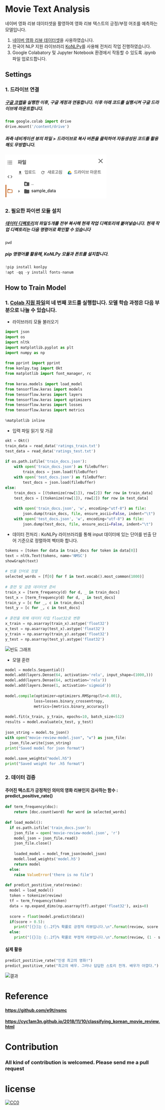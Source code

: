 
# Movie Text Analysis

네이버 영화 리뷰 데이터셋을 활영하여 영화 리뷰 텍스트의 긍정/부정 어조를 예측하는 모델입니다.
1. [네이버 영화 리뷰 데이터셋](#https://github.com/e9t/nsmc)을 사용하였습니다.
2. 한국어 NLP 지원 라이브러리 [KoNLPy](https://konlpy-ko.readthedocs.io/ko/v0.4.3/)를 사용해 전처리 작업 진행하였습니다.
3. Google Colabatory 및 Jupyter Notebook 환경에서 작동할 수 있도록 .ipynb 파일 업로드합니다.

## Settings
### 1. 드라이브 연결
##### [구글 코랩](https://colab.research.google.com/notebooks/intro.ipynb#recent=true)을 실행한 이후, 구글 계정과 연동합니다. 이후 아래 코드를 실행시켜 구글 드라이브에 마운트합니다.
~~~python
from google.colab import drive
drive.mount('/content/drive')
~~~
##### 좌측 네비게이션 뷰의 파일 > 드라이브로 복사 버튼을 클릭하여 자동생성된 코드를 활용해도 무방합니다.
![드라이브마운트](./intro/drive_mount.png)


### 2. 필요한 파이썬 모듈 설치
##### [데이터 디렉토리](#./data)의 파일 5개를 전부 복사해 현재 작업 디렉토리에 붙여넣습니다. 현재 작업 디렉토리는 다음 명령어로 확인할 수 있습니다
~~~shell
pwd
~~~ 
##### pip 명령어를 활용해, KoNLPy 모듈과 폰트를 설치합니다.
~~~python
!pip install konlpy
!apt -qq -y install fonts-nanum
~~~


## How to Train Model
### 1. [Colab 지원 파일](#Movie_ML_practice_Console.ipynb)의 네 번째 코드를 실행합니다. 모델 학습 과정은 다음 부분으로 나눌 수 있습니다.
- 라이브러리 모듈 불러오기
~~~python
import json
import os
import nltk
import matplotlib.pyplot as plt
import numpy as np

from pprint import pprint
from konlpy.tag import Okt
from matplotlib import font_manager, rc

from keras.models import load_model
from tensorflow.keras import models
from tensorflow.keras import layers
from tensorflow.keras import optimizers
from tensorflow.keras import losses
from tensorflow.keras import metrics

%matplotlib inline
~~~
- 입력 파일 읽기 및 가공
~~~python
okt = Okt()
train_data = read_data('ratings_train.txt')
test_data = read_data('ratings_test.txt')

if os.path.isfile('train_docs.json'):
    with open('train_docs.json') as fileBuffer:
        train_docs = json.load(fileBuffer)
    with open('test_docs.json') as fileBuffer:
        test_docs = json.load(fileBuffer)
else:
    train_docs = [(tokenize(row[1]), row[2]) for row in train_data]
    test_docs = [(tokenize(row[1]), row[2]) for row in test_data]

    with open('train_docs.json', 'w', encoding="utf-8") as file:
        json.dump(train_docs, file, ensure_ascii=False, indent="\t")
    with open('test_docs.json', 'w', encoding="utf-8") as file:
        json.dump(test_docs, file, ensure_ascii=False, indent="\t")
~~~
- 데이터 전처리 : KoNLPy 라이브러리를 통해 input 데이터에 있는 단어를 빈출 단어 기준으로 정렬하여 벡터화 합니다.
~~~python
tokens = [token for data in train_docs for token in data[0]]
text = nltk.Text(tokens, name='NMSC')
showGraph(text)

# 빈출 단어로 정렬
selected_words = [f[0] for f in text.vocab().most_common(1000)]

# 훈련 및 검증 데이터셋 준비
train_x = [term_frequency(d) for d, _ in train_docs]
test_x = [term_frequency(d) for d, _ in test_docs]
train_y = [c for _, c in train_docs]
test_y = [c for _, c in test_docs]

# 훈련을 위해 데이터 타입 float32로 변환
x_train = np.asarray(train_x).astype('float32')
x_test = np.asarray(test_x).astype('float32')
y_train = np.asarray(train_y).astype('float32')
y_test = np.asarray(test_y).astype('float32')
~~~
![빈도 그래프](#./intro/graph.png)

- 모델 훈련
~~~python
model = models.Sequential()
model.add(layers.Dense(64, activation='relu', input_shape=(1000,)))
model.add(layers.Dense(64, activation='relu'))
model.add(layers.Dense(1, activation='sigmoid'))

model.compile(optimizer=optimizers.RMSprop(lr=0.001),
             loss=losses.binary_crossentropy,
             metrics=[metrics.binary_accuracy])

model.fit(x_train, y_train, epochs=10, batch_size=512)
results = model.evaluate(x_test, y_test)

json_string = model.to_json()
with open("movie-review-model.json", "w") as json_file:
  json_file.write(json_string)
print("Saved model for json format")

model.save_weights("model.h5")
print("Saved weight for .h5 format")
~~~

### 2. 데이터 검증
#### 주어진 텍스트가 긍정적인 의미의 영화 리뷰인지 검사하는 함수 : predict_positive_rate()
~~~python
def term_frequency(doc):
    return [doc.count(word) for word in selected_words]

def load_model():
  if os.path.isfile('train_docs.json'):
    json_file = open('movie-review-model.json', 'r')
    model_json = json_file.read()
    json_file.close()

    loaded_model = model_from_json(model_json)
    model.load_weights('model.h5')
    return model
  else:
    raise ValueError('there is no file')

def predict_postitive_rate(review):
  model = load_model()
  token = tokenize(review)
  tf = term_frequency(token)
  data = np.expand_dims(np.asarray(tf).astype('float32'), axis=0)
  
  score = float(model.predict(data))
  if(score > 0.5):        
    print("[{}]는 {:.2f}% 확률로 긍정적 리뷰입니다.\n".format(review, score * 100))
  else:        
    print("[{}]는 {:.2f}% 확률로 부정적 리뷰입니다.\n".format(review, (1 - score) * 100))
~~~

#### 실제 활용
~~~python
predict_postitive_rate("인생 최고의 영화!")
predict_postitive_rate("최고의 배우. 그러나 답답한 스토리 전개. 배우가 아깝다.")
~~~
![결과](#./intro/result.png)
 
# Reference
#### https://github.com/e9t/nsmc
#### https://cyc1am3n.github.io/2018/11/10/classifying_korean_movie_review.html

# Contribution
### All kind of contribution is welcomed. Please send me a pull request

# license
<p xmlns:dct="http://purl.org/dc/terms/">
  <a rel="license"
     href="http://creativecommons.org/publicdomain/zero/1.0/">
    <img src="http://i.creativecommons.org/p/zero/1.0/88x31.png" style="border-style: none;" alt="CC0" />
  </a>
</p>
